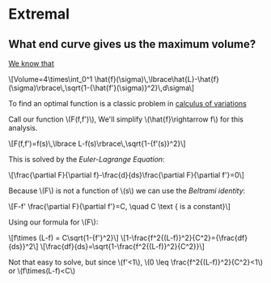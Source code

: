 # Extremal

## What end curve gives us the maximum volume?

[We know that](volume.html)

\\[Volume=4\times\int\_0\^1 \hat{f}(\sigma)\\,\lbrace\hat{L}-\hat{f}(\sigma)\rbrace\\,\sqrt{1-{\hat{f'}(\sigma)}\^2}\\,d\sigma\\]

To find an optimal function is a classic problem in [calculus of variations](https://en.wikipedia.org/wiki/Calculus_of_variations)

Call our function \\(F(f,f')\\), We'll simplify \\(\hat{f}\rightarrow f\\) for this analysis.

\\[F(f,f')=f(s)\\,\lbrace L-f(s)\rbrace\\,\sqrt{1-{f'(s)}\^2}\\]

This is solved by the *Euler-Lagrange Equation*:

\\[\frac{\partial F}{\partial f}-\frac{d}{ds}\frac{\partial F}{\partial f'}=0\\]

Because \\(F\\) is not a function of \\(s\\) we can use the *Beltrami identity*:

\\[F-f' \frac{\partial F}{\partial f'}=C, \quad C \text { is a constant}\\] 

Using our formula for \\(F\\):

\\[f\times (L-f) = C\sqrt{1-{f'}\^2}\\]
\\[1-\frac{f\^2{(L-f)}\^2}{C\^2}={\frac{df}{ds}}\^2\\]
\\[\frac{df}{ds}=\sqrt{1-\frac{f\^2{(L-f)}\^2}{C\^2}}\\]

Not that easy to solve, but since \\(f'<1\\), \\(0 \leq \frac{f\^2{(L-f)}\^2}{C\^2}<1\\) or \\(f\times(L-f)<C\\)
